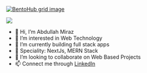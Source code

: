 [![BentoHub grid image](https://cloud.appwrite.io/v1/storage/buckets/667d390e003b1971a8be/files/6788e4250030550b23a7/preview?project=667d35ca0017fb21fc6c)](https://bentohub.netlify.app/)

![](https://komarev.com/ghpvc/?username=abdullahmiraz&color=green)
- 👋 Hi, I’m Abdullah Miraz
- 👀 I’m interested in Web Technology
- 🌱 I’m currently building full stack apps
- 🎩 Speciality: NextJs, MERN Stack
- 💞️ I’m looking to collaborate on Web Based Projects
- 📫 Connect me through [LinkedIn](https://www.linkedin.com/in/abdullahmiraz/)

<!---
abdullahmiraz/abdullahmiraz is a ✨ special ✨ repository because its `README.md` (this file) appears on your GitHub profile.
You can click the Preview link to take a look at your changes.

 
[![Miraz's github activity graph](https://github-readme-activity-graph.vercel.app/graph?username=abdullahmiraz&theme=vue)](https://github.com/abdullahmiraz/github-readme-activity-graph)

![](http://github-profile-summary-cards.vercel.app/api/cards/profile-details?username=abdullahmiraz&theme=default)
![](http://github-profile-summary-cards.vercel.app/api/cards/repos-per-language?username=abdullahmiraz&theme=default)
![](http://github-profile-summary-cards.vercel.app/api/cards/most-commit-language?username=abdullahmiraz&theme=default)
![](http://github-profile-summary-cards.vercel.app/api/cards/stats?username=abdullahmiraz&theme=default)
![](http://github-profile-summary-cards.vercel.app/api/cards/productive-time?username=abdullahmiraz&theme=default&utcOffset=8)
![Miraz's GitHub stats](https://github-readme-stats.vercel.app/api?username=abdullahmiraz&show_icons=true&theme=transparent)
--->
 
